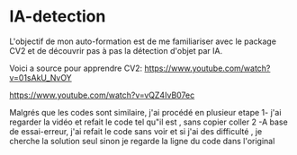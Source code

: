 # IA-detection
L'objectif de mon auto-formation est de me familiariser avec le package CV2 et de découvrir pas à pas la détection d'objet par IA.

Voici a source pour apprendre CV2:
https://www.youtube.com/watch?v=01sAkU_NvOY

https://www.youtube.com/watch?v=vQZ4IvB07ec


Malgrés que les codes sont similaire, j'ai procédé en plusieur etape
  1- j'ai regarder la vidéo et refait le code tel qu"il est , sans copier coller
  2 -A base de essai-erreur, j'ai refait le code sans voir et si j'ai des difficulté , je cherche la solution seul sinon je regarde la ligne du code dans l'original
